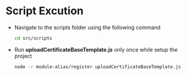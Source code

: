 # Script Excution

-   Navigate to the scripts folder using the following command
    ```bash
    cd src/scripts
    ```
-   Run **uploadCertificateBaseTemplate.js** only once while setup the project
    ```bash
    node -r module-alias/register uploadCertificateBaseTemplate.js
    ```
